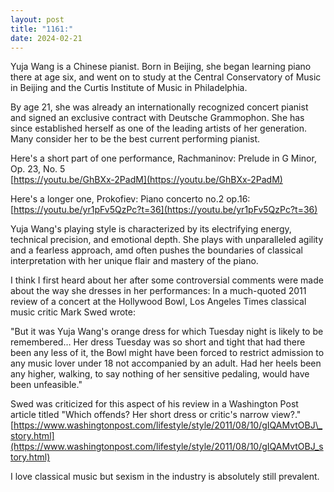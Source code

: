 ```yaml
---
layout: post
title: "1161:"
date: 2024-02-21
---
```


Yuja Wang is a Chinese pianist. Born in Beijing, she began learning piano there at age six, and went on to study at the Central Conservatory of Music in Beijing and the Curtis Institute of Music in Philadelphia.

By age 21, she was already an internationally recognized concert pianist and signed an exclusive contract with Deutsche Grammophon. She has since established herself as one of the leading artists of her generation. Many consider her to be the best current performing pianist.

Here's a short part of one performance, Rachmaninov: Prelude in G Minor, Op. 23, No. 5  
[https://youtu.be/GhBXx-2PadM](https://youtu.be/GhBXx-2PadM)

Here's a longer one, Prokofiev: Piano concerto no.2 op.16:  
[https://youtu.be/yr1pFv5QzPc?t=36](https://youtu.be/yr1pFv5QzPc?t=36)

Yuja Wang's playing style is characterized by its electrifying energy, technical precision, and emotional depth. She plays with unparalleled agility and a fearless approach, amd often pushes the boundaries of classical interpretation with her unique flair and mastery of the piano.

I think I first heard about her after some controversial comments were made about the way she dresses in her performances: In a much-quoted 2011 review of a concert at the Hollywood Bowl, Los Angeles Times classical music critic Mark Swed wrote:

"But it was Yuja Wang's orange dress for which Tuesday night is likely to be remembered… Her dress Tuesday was so short and tight that had there been any less of it, the Bowl might have been forced to restrict admission to any music lover under 18 not accompanied by an adult. Had her heels been any higher, walking, to say nothing of her sensitive pedaling, would have been unfeasible."

Swed was criticized for this aspect of his review in a Washington Post article titled "Which offends? Her short dress or critic's narrow view?."  
[https://www.washingtonpost.com/lifestyle/style/2011/08/10/gIQAMvtOBJ\_story.html](https://www.washingtonpost.com/lifestyle/style/2011/08/10/gIQAMvtOBJ_story.html)

I love classical music but sexism in the industry is absolutely still prevalent.
